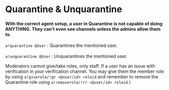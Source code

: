 # Quarantine & Unquarantine

#### With the correct agent setup, a user in Quarantine is not capable of doing ANYTHING. They can't even see channels unless the admins allow them to.

`a!quarantine @User` : Quarantines the mentioned user.\
\
`a!unquarantine @User` : Unquarantines the mentioned user.

Moderators cannot give/take roles, only staff. If a user has an issue with verification in your verification channel. You may give them the member role by using `a!giverole/!gr <@user/id> roleid` and remember to remove the Quarantine role using `a!removerole/!rr <@user/id> roleid`.\
